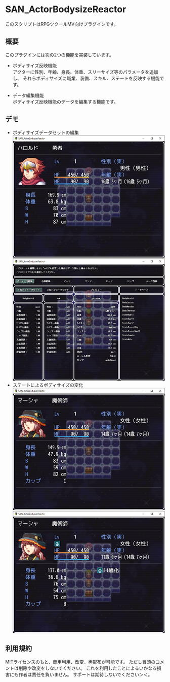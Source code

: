 # SAN_ActorBodysizeReactor
このスクリプトはRPGツクールMV向けプラグインです。

## 概要
このプラグインには次の2つの機能を実装しています。

- ボディサイズ反映機能  
アクターに性別、年齢、身長、体重、スリーサイズ等のパラメータを追加し、
それらボディサイズに職業、装備、スキル、ステートを反映する機能です。

- データ編集機能  
ボディサイズ反映機能のデータを編集する機能です。

## デモ  
- ボディサイズデータセットの編集
![](./demo/SAN_ActorBodysizeReactor_1_1.png)
![](./demo/SAN_ActorBodysizeReactor_1_2.png)  
- ステートによるボディサイズの変化
![](./demo/SAN_ActorBodysizeReactor_1_3.png)
![](./demo/SAN_ActorBodysizeReactor_1_4.png)  

## 利用規約
MITライセンスのもと、商用利用、改変、再配布が可能です。
ただし冒頭のコメントは削除や改変をしないでください。
これを利用したことによるいかなる損害にも作者は責任を負いません。
サポートは期待しないでください＞＜。  
